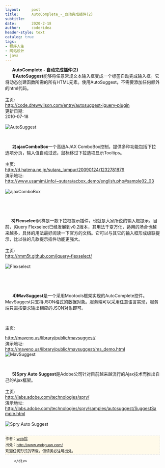 ```yaml
---
layout:     post
title:      AutoComplete_-_自动完成插件(2)
subtitle:   
date:       2020-2-18
author:     coderidea
header-style: text
catalog: true
tags:
- 程序人生
- 网站设计
- java
--- 
```

<div class="postBody">
			<div id="cnblogs_post_body" class="blogpost-body"><div class="Article">
<div class="Name">    <strong>  AutoComplete - 自动完成插件(2)</strong></div>
<div class="Name">     <strong> 1)AutoSuggest</strong>能够将任意常规文本输入框变成一个标签自动完成输入框。它将动态创建函数所需的所有HTML元素。使用AutoSuggest，不需要添加任何额外的html代码。
<div> </div>
</div>
<div class="Name">主页:</div>
<div>
<div class="P">
<div class="V"><a href="http://code.drewwilson.com/entry/autosuggest-jquery-plugin">http://code.drewwilson.com/entry/autosuggest-jquery-plugin</a></div>
</div>
<div class="P">
<div class="K">更新日期:</div>
<div class="V">2010-07-18</div>
</div>
</div>
<br /><div class="Img"><img src="http://www.open-lib.com/attachment/2010-05-24/20-5-51e.jpg" alt="AutoSuggest" /></div>
<div class="Content">
<p> </p>


</div>


</div>
<div>
<div class="Name">     <strong> 2)ajaxComboBox</strong>一个高级AJAX ComboBox控制，提供多种功能包括下拉选项分页，输入值自动过滤，鼠标移过下拉选项显示Tooltips。
<div class="tool gray"> </div>


</div>
<div>
<div class="P">
<div class="K">主页:</div>


</div>
<div class="P">
<div class="V"><a href="http://d.hatena.ne.jp/sutara_lumpur/20090124/1232781879">http://d.hatena.ne.jp/sutara_lumpur/20090124/1232781879</a></div>


</div>
<div class="P">
<div class="K">演示地址:</div>
<div class="V"><a href="http://www.usamimi.info/~sutara/acbox_demo/english.php#sample02_03">http://www.usamimi.info/~sutara/acbox_demo/english.php#sample02_03</a></div>


</div>
<div class="P">
<div class="K"> </div>


</div>


</div>
<div class="Img"><img src="http://www.open-lib.com/attachment/2009-12-24/19-3-26e.jpg" alt="ajaxComboBox" /></div>
<div class="Content">
<p> </p>
<p> </p>
<div class="Name">
<div class="Name">     <strong>3)Flexselect</strong>同样是一款下拉框提示插件，也就是大家所说的输入框提示。目前，jQuery Flexselect已经发展到v0.2版本，其用法千变万化，适用的场合也越来越多，具体的用法最好阅读一下官方的文档。它可以与其它的输入框形成级联提示，比以往的几款提示插件功能更强大。
<div class="tool gray"> </div>


</div>
<div>
<div class="P">
<div class="K">主页:</div>


</div>
<div class="P">
<div class="V"><a href="http://rmm5t.github.com/jquery-flexselect/">http://rmm5t.github.com/jquery-flexselect/</a></div>


</div>
<div class="P">
<div class="K"> </div>


</div>


</div>
<div class="Img"><img src="http://www.open-lib.com/attachment/2009-08-12/16-11-43c.jpg" alt="Flexselect" /></div>
<div class="Content">
<p> </p>
<p> </p>
<div class="Name">      <strong>4)MavSuggest</strong>是一个采用Mootools框架实现的AutoComplete控件。MavSuggest只支持JSON格式的数据对象。服务端可以采用任意语言实现，服务端只需按要求输出相应的JSON对象即可。
<p> </p>


主页:</div>
<div>
<div class="P">
<div class="V"><a href="http://maveno.us/library/public/mavsuggest/">http://maveno.us/library/public/mavsuggest/</a></div>


</div>
<div class="P">
<div class="K">演示地址:</div>
<div class="V"><a href="http://maveno.us/library/public/mavsuggest/ms_demo.html">http://maveno.us/library/public/mavsuggest/ms_demo.html</a></div>


</div>
<div class="P">
<div class="K"><img src="http://www.open-lib.com/attachment/2010-07-18/13-53-40d.jpg" alt="MavSuggest" /></div>


</div>


</div>
<div class="Content">
<p> </p>
<div class="Name">     <strong> 5)Spry Auto Suggest</strong>是Adobe公司针对目前越来越流行的Ajax技术而推出自己的Ajax框架。
<div class="tool gray"> </div>


</div>
<div>
<div class="P">
<div class="K">主页:</div>


</div>
<div class="P">
<div class="V"><a href="http://labs.adobe.com/technologies/spry/">http://labs.adobe.com/technologies/spry/</a></div>


</div>
<div class="P">
<div class="K">演示地址:</div>
<div class="V"><a href="http://labs.adobe.com/technologies/spry/samples/autosuggest/SuggestSample.html">http://labs.adobe.com/technologies/spry/samples/autosuggest/SuggestSample.html</a></div>


</div>
<div class="P">
<div class="K"> </div>


</div>


</div>
<div class="Img"><img src="http://www.open-lib.com/attachment/2009-08-18/10-54-31a.jpg" alt="Spry Auto Suggest" /></div>


</div>
<div id="ckepop"> </div>
<div>
<p id="PSignature" style="line-height:20px;background:#FFFAEA no-repeat 2% 50%;font-size:12px;border:#e0e0e0 1px dashed;">作者：<a href="http://www.webguan.com/">web馆</a> <br /> 出处：<a href="http://www.webguan.com/">http://www.webguan.com/</a> <br />欢迎任何形式的转载，但请务必注明出处。</p>





</div>


</div>


</div>


</div>


</div></div><div id="MySignature"></div>
<div class="clear"></div>
<div id="blog_post_info_block">
<div id="BlogPostCategory"></div>
<div id="EntryTag"></div>
<div id="blog_post_info">
</div>
<div class="clear"></div>
<div id="post_next_prev"></div>
</div>


		</div>